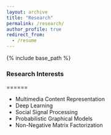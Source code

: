 ```yaml
---
layout: archive
title: "Research"
permalink: /research/
author_profile: true
redirect_from:
  - /resume
---
```


{% include base_path %}

### Research Interests
======
* Multimedia Content Representation
* Deep Learning
* Social Signal Processing
* Probabilistic Graphical Models
* Non-Negative Matrix Factorization

